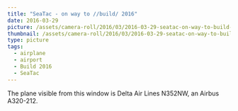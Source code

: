 ```yaml
---
title: "SeaTac - on way to //build/ 2016"
date: 2016-03-29
picture: /assets/camera-roll/2016/03/2016-03-29-seatac-on-way-to-build-2016/20160329_170110537_iOS.jpg
thumbnail: /assets/camera-roll/2016/03/2016-03-29-seatac-on-way-to-build-2016/20160329_170110537_iOS-thumbnail.jpg
type: picture
tags:
  - airplane
  - airport
  - Build 2016
  - SeaTac
---
```

The plane visible from this window is Delta Air Lines N352NW, an Airbus A320-212.
